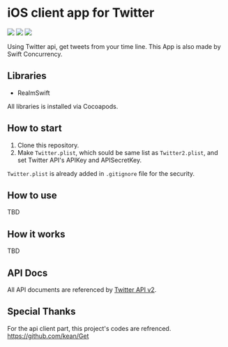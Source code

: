 # iOS client app for Twitter
![](https://img.shields.io/badge/Xcode-13.2.1%2B-blue.svg)
![](https://img.shields.io/badge/iOS-13.0%2B-blue.svg)
![](https://img.shields.io/badge/Swift-5.5.2%2B-orange.svg)  

Using Twitter api, get tweets from your time line.
This App is also made by Swift Concurrency.

## Libraries
- RealmSwift

All libraries is installed via Cocoapods.

## How to start
1. Clone this repository.
2. Make `Twitter.plist`, which sould be same list as `Twitter2.plist`, and set Twitter API's APIKey and APISecretKey.

`Twitter.plist` is already added in `.gitignore` file for the security.

## How to use
TBD

## How it works
TBD

## API Docs
All API documents are referenced by [Twitter API v2](https://developer.twitter.com/en/docs).

## Special Thanks
For the api client part, this project's codes are refrenced. 
https://github.com/kean/Get 

